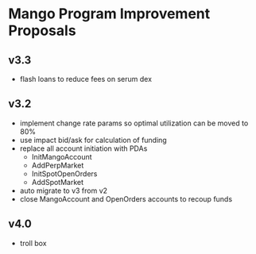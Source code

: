 # Mango Program Improvement Proposals
## v3.3
* flash loans to reduce fees on serum dex

## v3.2
* implement change rate params so optimal utilization can be moved to 80%
* use impact bid/ask for calculation of funding
* replace all account initiation with PDAs
  * InitMangoAccount
  * AddPerpMarket
  * InitSpotOpenOrders
  * AddSpotMarket
* auto migrate to v3 from v2 
* close MangoAccount and OpenOrders accounts to recoup funds


## v4.0
* troll box